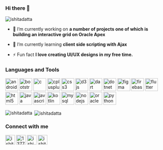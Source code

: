 ### Hi there 👋

<!--
**ishitadatta/ishitadatta** is a ✨ _special_ ✨ repository because its `README.md` (this file) appears on your GitHub profile.

Here are some ideas to get you started:


- 🔭 I’m currently working on a number of projects one of which is building an interactive grid on Oracle Apex
- 🌱 I’m currently learning client side scripting with Ajax
- 👯 I’m looking to collaborate on ...
- 🤔 I’m looking for help with ...
- 💬 Ask me about ...
- 📫 How to reach me: ...
- 😄 Pronouns: ...
- ⚡ Fun fact: I enjoy making UI/UX designs in my free time!😄
-->
<p align="left"> <img src="https://komarev.com/ghpvc/?username=ishitadatta" alt="ishitadatta" /> </p>

- 🔭 I’m currently working on **a number of projects one of which is building an interactive grid on Oracle Apex**

- 🌱 I’m currently learning **client side scripting with Ajax**

- ⚡ Fun fact **I love creating UI/UX designs in my free time.**

### Languages and Tools

<p align="left"><img src="https://devicons.github.io/devicon/devicon.git/icons/android/android-original-wordmark.svg" alt="android" width="40" height="40"/> <img src="https://devicons.github.io/devicon/devicon.git/icons/bootstrap/bootstrap-plain.svg" alt="bootstrap" width="40" height="40"/> <img src="https://devicons.github.io/devicon/devicon.git/icons/c/c-original.svg" alt="c" width="40" height="40"/> <img src="https://devicons.github.io/devicon/devicon.git/icons/cplusplus/cplusplus-original.svg" alt="cplusplus" width="40" height="40"/> <img src="https://devicons.github.io/devicon/devicon.git/icons/css3/css3-original-wordmark.svg" alt="css3" width="40" height="40"/> <img src="https://devicons.github.io/devicon/devicon.git/icons/d3js/d3js-original.svg" alt="d3js" width="40" height="40"/> <img src="https://www.vectorlogo.zone/logos/dartlang/dartlang-icon.svg" alt="dart" width="40" height="40"/> <img src="https://devicons.github.io/devicon/devicon.git/icons/dot-net/dot-net-original-wordmark.svg" alt="dotnet" width="40" height="40"/> <img src="https://www.vectorlogo.zone/logos/figma/figma-icon.svg" alt="figma" width="40" height="40"/> <img src="https://www.vectorlogo.zone/logos/firebase/firebase-icon.svg" alt="firebase" width="40" height="40"/> <img src="https://www.vectorlogo.zone/logos/flutterio/flutterio-icon.svg" alt="flutter" width="40" height="40"/> <img src="https://devicons.github.io/devicon/devicon.git/icons/html5/html5-original-wordmark.svg" alt="html5" width="40" height="40"/> <img src="https://devicons.github.io/devicon/devicon.git/icons/java/java-original-wordmark.svg" alt="java" width="40" height="40"/> <img src="https://devicons.github.io/devicon/devicon.git/icons/javascript/javascript-original.svg" alt="javascript" width="40" height="40"/> <img src="https://www.vectorlogo.zone/logos/kotlinlang/kotlinlang-icon.svg" alt="kotlin" width="40" height="40"/> <img src="https://devicons.github.io/devicon/devicon.git/icons/mysql/mysql-original-wordmark.svg" alt="mysql" width="40" height="40"/> <img src="https://devicons.github.io/devicon/devicon.git/icons/nodejs/nodejs-original-wordmark.svg" alt="nodejs" width="40" height="40"/> <img src="https://devicons.github.io/devicon/devicon.git/icons/oracle/oracle-original.svg" alt="oracle" width="40" height="40"/> <img src="https://devicons.github.io/devicon/devicon.git/icons/python/python-original.svg" alt="python" width="40" height="40"/></p><p><img align="left" src="https://github-readme-stats.vercel.app/api/top-langs/?username=ishitadatta&layout=compact&hide=html" alt="ishitadatta" /></p>


<p>&nbsp;<img align="center" src="https://github-readme-stats.vercel.app/api?username=ishitadatta&show_icons=true" alt="ishitadatta" /></p>

### Connect with me
<p>
  
 
<a href="https://linkedin.com/in/ishita-datta-44869296" target="blank"><img align="center" src="https://cdn.jsdelivr.net/npm/simple-icons@3.0.1/icons/linkedin.svg" alt="ishita-datta-44869296" height="30" width="30" /></a>
<a href="https://stackoverflow.com/users/13777130" target="blank"><img align="center" src="https://cdn.jsdelivr.net/npm/simple-icons@3.0.1/icons/stackoverflow.svg" alt="13777130" height="30" width="30" /></a>
<a href="https://instagram.com/ishixta" target="blank"><img align="center" src="https://cdn.jsdelivr.net/npm/simple-icons@3.0.1/icons/instagram.svg" alt="ishixta" height="30" width="30" /></a>
<a href="https://www.behance.net/ishita_datta" target="blank"><img align="center" src="https://cdn.jsdelivr.net/npm/simple-icons@3.0.1/icons/behance.svg" alt="ishita_datta" height="30" width="30" /></a>
</p>
